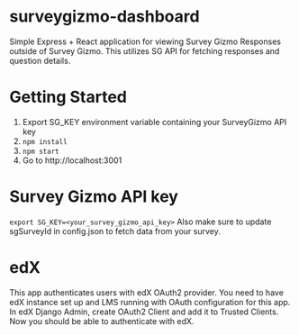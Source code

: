 # surveygizmo-dashboard
Simple Express + React application for viewing Survey Gizmo Responses outside of Survey Gizmo.
This utilizes SG API for fetching responses and question details.

# Getting Started
1. Export SG_KEY environment variable containing your SurveyGizmo API key
2. ```npm install```
3. ```npm start```
4. Go to http://localhost:3001

# Survey Gizmo API key
```export SG_KEY=<your_survey_gizmo_api_key>```
Also make sure to update sgSurveyId in config.json to fetch data from your survey.

# edX
This app authenticates users with edX OAuth2 provider. You need to have edX instance set up and LMS running with OAuth configuration for this app.
In edX Django Admin, create OAuth2 Client and add it to Trusted Clients. Now you should be able to authenticate with edX.
